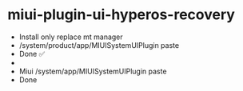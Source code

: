 # miui-plugin-ui-hyperos-recovery

- Install only replace mt manager
- /system/product/app/MIUISystemUIPlugin paste
- Done ✅
- 
- Miui /system/app/MIUISystemUIPlugin paste
- Done
